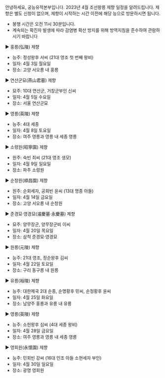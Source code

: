 안녕하세요, 궁능유적본부입니다. 2023년 4월 조선왕릉 제향 일정을 알려드립니다. 제향은 별도 신청이 없으며, 제향이 시작하는 시간 이전에 해당 능으로 방문하시면 됩니다.

- 봉행 시간은 오전 11시 30분입니다.
- 계속되는 확진자 발생에 따라 감염병 확산 방지를 위해 방역지침을 준수하여 관람하시기 바랍니다

▶ 홍릉(弘陵) 제향
  - 능주: 정성왕후 서씨 (21대 영조 첫 번째 왕비)
  - 일자: 4월 3일 월요일
  - 장소: 고양 서오릉 내 홍릉

▶ 연산군묘(燕山君墓) 제향
  - 묘주: 10대 연산군, 거창군부인 신씨
  - 일자: 4월 5일 수요일
  - 장소: 서울 연산군묘

▶ 영릉(英陵) 제향
  - 능주: 4대 세종
  - 일자: 4월 8일 토요일
  - 장소: 여주 영릉과 영릉 내 세종 영릉

▶ 소령원(昭寧園) 제향
  - 원주: 숙빈 최씨 (21대 영조 생모)
  - 일자: 4월 9일 일요일
  - 장소: 파주 소령원

▶ 순창원(順昌園) 제향
  - 원주: 순회세자, 공회빈 윤씨 (13대 명종 아들)
  - 일자: 4월 14일 금요일
  - 장소: 고양 서오릉 내 순창원

▶ 준경묘·영경묘(濬慶墓·永慶墓) 제향
  - 묘주: 양무장군, 양무장군비 이씨
  - 일자: 4월 20일 목요일
  - 장소: 삼척 준경묘·영경묘

▶ 원릉(元陵) 제향
  - 능주: 21대 영조, 정순왕후 김씨
  - 일자: 4월 22일 토요일
  - 장소: 구리 동구릉 내 원릉

▶ 유릉(裕陵) 제향
  - 능주: 대한제국 2대 순종, 순명황후 민씨, 순정황후 윤씨
  - 일자: 4월 25일 화요일
  - 장소: 남양주 홍릉과 유릉 내 유릉

▶ 영릉(英陵) 제향
  - 능주: 소헌왕후 심씨 (4대 세종 왕비)
  - 일자: 4월 28일 금요일
  - 장소: 여주 영릉과 영릉 내 세종 영릉

▶ 영회원(永懷園) 제향
  - 능주: 민회빈 강씨 (16대 인조 아들 소현세자 부인)
  - 일자: 4월 30일 일요일
  - 장소: 광명 영회원